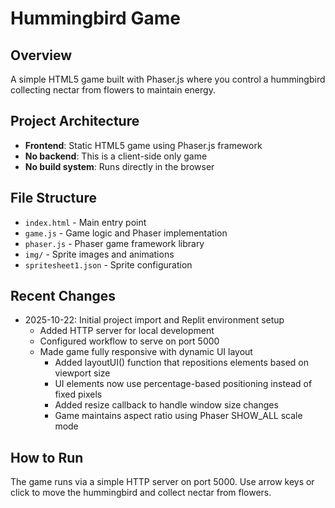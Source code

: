 # Hummingbird Game

## Overview
A simple HTML5 game built with Phaser.js where you control a hummingbird collecting nectar from flowers to maintain energy.

## Project Architecture
- **Frontend**: Static HTML5 game using Phaser.js framework
- **No backend**: This is a client-side only game
- **No build system**: Runs directly in the browser

## File Structure
- `index.html` - Main entry point
- `game.js` - Game logic and Phaser implementation
- `phaser.js` - Phaser game framework library
- `img/` - Sprite images and animations
- `spritesheet1.json` - Sprite configuration

## Recent Changes
- 2025-10-22: Initial project import and Replit environment setup
  - Added HTTP server for local development
  - Configured workflow to serve on port 5000
  - Made game fully responsive with dynamic UI layout
    - Added layoutUI() function that repositions elements based on viewport size
    - UI elements now use percentage-based positioning instead of fixed pixels
    - Added resize callback to handle window size changes
    - Game maintains aspect ratio using Phaser SHOW_ALL scale mode

## How to Run
The game runs via a simple HTTP server on port 5000. Use arrow keys or click to move the hummingbird and collect nectar from flowers.
